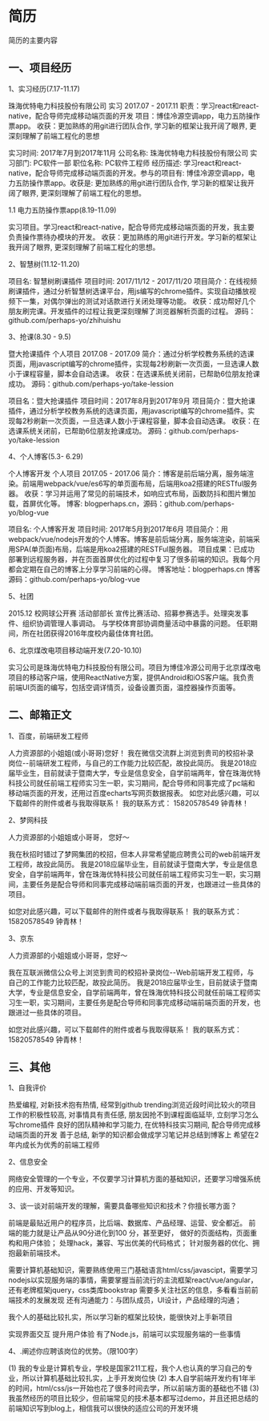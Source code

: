 <!-- 2017/9/13 -->

# 简历

简历的主要内容
<!--more-->

## 一、项目经历

1、实习经历(7.17-11.17)

珠海优特电力科技股份有限公司           实习                       2017.07 - 2017.11
职责：学习react和react-native，配合导师完成移动端页面的开发
项目：博佳冷源空调app，电力五防操作票app。
收获：更加熟练的用git进行团队合作, 学习新的框架让我开阔了眼界, 更深刻理解了前端工程化的思想

实习时间: 2017年7月到2017年11月
公司名称: 珠海优特电力科技股份有限公司
实习部门: PC软件一部
职位名称: PC软件工程师
经历描述: 学习react和react-native，配合导师完成移动端页面的开发。参与的项目有: 博佳冷源空调app，电力五防操作票app。收获是: 更加熟练的用git进行团队合作, 学习新的框架让我开阔了眼界, 更深刻理解了前端工程化的思想。

1.1 电力五防操作票app(8.19-11.09)

实习项目。学习react和react-native，配合导师完成移动端页面的开发，我主要负责操作票待办模块的开发。
收获：更加熟练的用git进行开发。学习新的框架让我开阔了眼界, 更深刻理解了前端工程化的思想。

2、智慧树(11.12-11.20)

项目名: 智慧树刷课插件
项目时间: 2017/11/12 - 2017/11/20
项目简介：在线视频刷课插件，通过分析智慧树选课平台，用js编写的chrome插件。实现自动播放视频下一集，对偶尔弹出的测试对话款进行关闭处理等功能。
收获：成功帮好几个朋友刷完课。开发插件的过程让我更深刻理解了浏览器解析页面的过程。
源码：github.com/perhaps-yo/zhihuishu

3、抢课(8.30 - 9.5)

暨大抢课插件                        个人项目                     2017.08 - 2017.09
简介：通过分析学校教务系统的选课页面，用javascript编写的chrome插件，实现每2秒刷新一次页面，一旦选课人数小于课程容量，脚本会自动选课。
收获：在选课系统关闭前，已帮助6位朋友抢课成功。
源码：github.com/perhaps-yo/take-lession

项目名：暨大抢课插件
项目时间：2017年8月到2017年9月
项目简介：暨大抢课插件，通过分析学校教务系统的选课页面，用javascript编写的chrome插件。实现每2秒刷新一次页面，一旦选课人数小于课程容量，脚本会自动选课。
收获：在选课系统关闭前，已帮助6位朋友抢课成功。
源码：github.com/perhaps-yo/take-lession

4、个人博客(5.3- 6.29)

个人博客开发                        个人项目                     2017.05 - 2017.06
简介：博客是前后端分离，服务端渲染。前端用webpack/vue/es6写的单页面布局，后端用koa2搭建的RESTful服务器。
收获：学习并运用了常见的前端技术，如响应式布局，函数防抖和图片懒加载，首屏优化等。
博客: blogperhaps.cn，源码：github.com/perhaps-yo/blog-vue

项目名: 个人博客开发
项目时间: 2017年5月到2017年6月
项目简介：用webpack/vue/nodejs开发的个人博客。博客是前后端分离，服务端渲染，前端采用SPA(单页面)布局，后端是用koa2搭建的RESTFul服务器。
项目成果：已成功部署到远程服务器，并在页面首屏优化的过程中复习了很多前端的知识。我每个月都会定期在自己的博客上分享学习前端的心得。
博客地址：blogperhaps.cn
博客源码：github.com/perhaps-yo/blog-vue

5、社团

2015.12 校网球公开赛 活动部部长
宣传比赛活动、招募参赛选手。处理突发事件、组织协调管理人事调动。
与学校体育部协调商量活动中暴露的问题。
任职期间，所在社团获得2016年度校内最佳体育社团。

6、北京煤改电项目移动端开发(7.20-10.10)

实习公司是珠海优特电力科技股份有限公司。项目为博佳冷源公司用于北京煤改电项目的移动客户端，使用ReactNative方案，提供Android和iOS客户端。我负责前端UI页面的编写，包括空调详情页，设备设置页面，温控器操作页面等。

## 二、邮箱正文

1、百度，前端研发工程师

人力资源部的小姐姐(或小哥哥)您好！
我在微信交流群上浏览到贵司的校招补录岗位--前端研发工程师，与自己的工作能力比较匹配，故投此简历。
我是2018应届毕业生，目前就读于暨南大学，专业是信息安全，自学前端两年，曾在珠海优特科技公司就任前端工程师实习生一职，实习期间，配合导师和同事完成了pc端和移动端页面的开发，还用过百度echarts写网页数据报表。
如您对此感兴趣，可以下载邮件的附件或者与我取得联系！
我的联系方式： 15820578549 钟青林！

2、梦网科技

人力资源部的小姐姐或小哥哥， 您好～

我在秋招时错过了梦网集团的校招，但本人非常希望能应聘贵公司的web前端开发工程师，故投此简历。
我是2018应届毕业生，目前就读于暨南大学，专业是信息安全，自学前端两年，曾在珠海优特科技公司就任前端工程师实习生一职，实习期间，主要任务是配合导师和同事完成移动端前端页面的开发，也跟进过一些具体的项目。

如您对此感兴趣，可以下载邮件的附件或者与我取得联系！
我的联系方式： 15820578549 钟青林！

3、京东

人力资源部的小姐姐或小哥哥，您好～

我在互联派微信公众号上浏览到贵司的校招补录岗位--Web前端开发工程师，与自己的工作能力比较匹配，故投此简历。
我是2018应届毕业生，目前就读于暨南大学，专业是信息安全，自学前端两年，曾在珠海优特科技公司就任前端工程师实习生一职，实习期间，主要任务是配合导师和同事完成移动端前端页面的开发，也跟进过一些具体的项目。

如您对此感兴趣，可以下载邮件的附件或者与我取得联系！
我的联系方式： 15820578549 钟青林！

## 三、其他

1、自我评价

热爱编程, 对新技术抱有热情, 经常到github trending浏览近段时间比较火的项目
工作的积极性较高, 对事情具有责任感, 朋友因抢不到课程面临延毕, 立刻学习怎么写chrome插件
良好的团队精神和学习能力, 在优特科技实习期间, 配合导师完成移动端页面的开发
善于总结, 新学的知识都会做成学习笔记并总结到博客上
希望在2年内成长为优秀的前端工程师

2、信息安全

网络安全管理的一个专业，不仅要学习计算机方面的基础知识，还要学习增强系统的应用、开发等知识。

3、谈一谈对前端开发的理解，需要具备哪些知识和技术？你擅长哪方面？

前端是最贴近用户的程序员，比后端、数据库、产品经理、运营、安全都近。
前端的能力就是让产品从90分进化到100 分，甚至更好，
做好的页面结构，页面重构和用户体验；
处理hack，兼容、写出优美的代码格式；
针对服务器的优化、拥抱最新前端技术。

需要计算机基础知识，需要熟练使用三门基础语言html/css/javascipt，需要学习nodejs以实现服务端的事情，需要掌握当前流行的主流框架react/vue/angular，还有老牌框架jquery，css类库bookstrap
需要多关注社区的信息，多看看当前前端技术的发展发现
还有沟通能力：与团队成员，UI设计，产品经理的沟通；

我个人的基础比较扎实，所以学习新的框架比较快，能很快对上手新项目

实现界面交互
提升用户体验
有了Node.js，前端可以实现服务端的一些事情

4、.阐述你应聘该岗位的优势。（限100字）

(1) 我的专业是计算机专业，学校是国家211工程，我个人也认真的学习自己的专业，所以计算机基础比较扎实，上手开发岗位快
(2) 本人自学前端开发约有1年半的时间，html/css/js一开始也花了很多时间去学，所以前端方面的基础也不错
(3) 我虽然经历的项目比较少，但前端常见的技术基本都写过demo，并且还把总结的前端知识写到blog上，相信我可以很快的适应公司的开发环境

